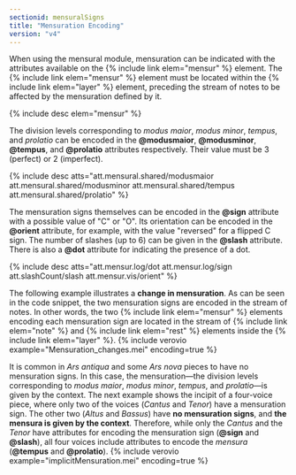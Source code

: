 ```yaml
---
sectionid: mensuralSigns
title: "Mensuration Encoding"
version: "v4"
---
```


When using the mensural module, mensuration can be indicated with the attributes available on the {% include link elem="mensur" %} element. The {% include link elem="mensur" %} element must be located within the {% include link elem="layer" %} element, preceding the stream of notes to be affected by the mensuration defined by it.

{% include desc elem="mensur" %}

The division levels corresponding to *modus maior*, *modus minor*, *tempus*, and *prolatio* can be encoded in the **@modusmaior**, **@modusminor**, **@tempus**, and **@prolatio** attributes respectively. Their value must be 3 (perfect) or 2 (imperfect).

{% include desc atts="att.mensural.shared/modusmaior att.mensural.shared/modusminor att.mensural.shared/tempus att.mensural.shared/prolatio" %}

The mensuration signs themselves can be encoded in the **@sign** attribute with a possible value of "C" or "O". Its orientation can be encoded in the **@orient** attribute, for example, with the value "reversed" for a flipped C sign. The number of slashes (up to 6) can be given in the **@slash** attribute. There is also a **@dot** attribute for indicating the presence of a dot.

{% include desc atts="att.mensur.log/dot att.mensur.log/sign att.slashCount/slash att.mensur.vis/orient" %}

<!-- In the first two attributes, the 'att.mensur.log' has to be changed into 'att.mensur.vis' once the changes in the schema regarding the encoding of the mensuration signs in the visual domain gets accepted -->

The following example illustrates a **change in mensuration**. As can be seen in the code snippet, the two mensuration signs are encoded in the stream of notes. In other words, the two {% include link elem="mensur" %} elements encoding each mensuration sign are located in the stream of {% include link elem="note" %} and {% include link elem="rest" %} elements inside the {% include link elem="layer" %}.
{% include verovio example="Mensuration_changes.mei" encoding=true %}

It is common in *Ars antiqua* and some *Ars nova* pieces to have no mensuration signs. In this case, the mensuration—the division levels corresponding to *modus maior*, *modus minor*, *tempus*, and *prolatio*—is given by the context. The next example shows the incipit of a four-voice piece, where only two of the voices (*Cantus* and *Tenor*) have a mensuration sign. The other two (*Altus* and *Bassus*) have **no mensuration signs**, and **the mensura is given by the context**. Therefore, while only the *Cantus* and the *Tenor* have attributes for encoding the mensuration sign (**@sign** and **@slash**), all four voices include attributes to encode the *mensura* (**@tempus** and **@prolatio**).
{% include verovio example="implicitMensuration.mei" encoding=true %}
